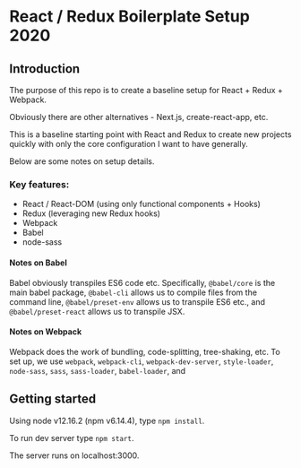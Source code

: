 # React / Redux Boilerplate Setup 2020

## Introduction

The purpose of this repo is to create a baseline setup for React + Redux + Webpack.

Obviously there are other alternatives - Next.js, create-react-app, etc.

This is a baseline starting point with React and Redux to create new projects quickly with only the core configuration I want to have generally.

Below are some notes on setup details.

### Key features:

- React / React-DOM (using only functional components + Hooks)
- Redux (leveraging new Redux hooks)
- Webpack
- Babel
- node-sass

#### Notes on Babel

Babel obviously transpiles ES6 code etc. Specifically, `@babel/core` is the main babel package, `@babel-cli` allows us to compile files from the command line, `@babel/preset-env` allows us to transpile ES6 etc., and `@babel/preset-react` allows us to transpile JSX.

#### Notes on Webpack

Webpack does the work of bundling, code-splitting, tree-shaking, etc. To set up, we use `webpack`, `webpack-cli`, `webpack-dev-server`, `style-loader`, `node-sass`, `sass`, `sass-loader`, `babel-loader`, and

## Getting started

Using node v12.16.2 (npm v6.14.4), type `npm install`.

To run dev server type `npm start`.

The server runs on localhost:3000.

